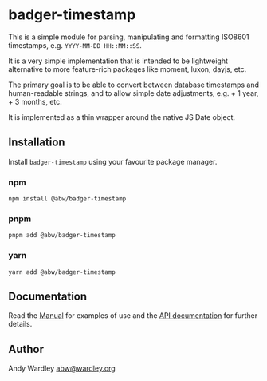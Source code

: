 # badger-timestamp

This is a simple module for parsing, manipulating and formatting
ISO8601 timestamps, e.g. `YYYY-MM-DD HH::MM::SS`.

It is a very simple implementation that is intended to be lightweight
alternative to more feature-rich packages like moment, luxon, dayjs,
etc.

The primary goal is to be able to convert between database timestamps
and human-readable strings, and to allow simple date adjustments,
e.g. + 1 year, + 3 months, etc.

It is implemented as a thin wrapper around the native JS Date object.

## Installation

Install `badger-timestamp` using your favourite package manager.

### npm

    npm install @abw/badger-timestamp

### pnpm

    pnpm add @abw/badger-timestamp

### yarn

    yarn add @abw/badger-timestamp

## Documentation

Read the [Manual](https://abw.github.io/badger-timestamp/docs/manual) for
examples of use and the [API documentation](https://abw.github.io/badger-timestamp/docs/identifiers.html) for
further details.

## Author

Andy Wardley <abw@wardley.org>